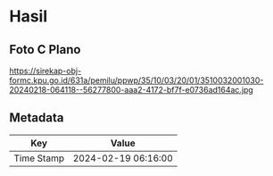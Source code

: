 # Hasil

## Foto C Plano

https://sirekap-obj-formc.kpu.go.id/631a/pemilu/ppwp/35/10/03/20/01/3510032001030-20240218-064118--56277800-aaa2-4172-bf7f-e0736ad164ac.jpg


## Metadata

| Key        | Value               |
| ---------- | ------------------- |
| Time Stamp | 2024-02-19 06:16:00 |



